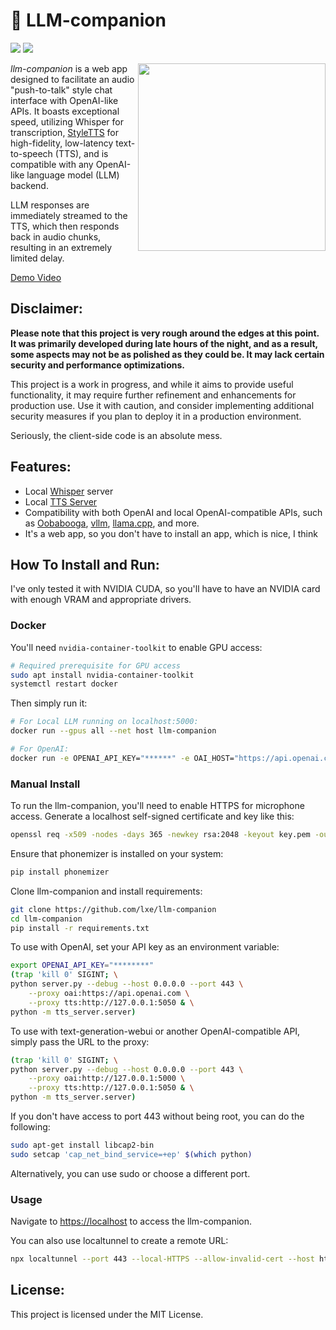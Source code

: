 # 🤖 LLM-companion

![](https://img.shields.io/badge/no-bugs-brightgreen.svg) ![](https://img.shields.io/badge/coverage-%F0%9F%92%AF-green.svg)

<img align="right" src="./llm-companion.gif" width="300" />

*llm-companion* is a web app designed to facilitate an audio "push-to-talk" style chat interface with OpenAI-like APIs. It boasts exceptional speed, utilizing Whisper for transcription, [StyleTTS](https://github.com/yl4579/StyleTTS) for high-fidelity, low-latency text-to-speech (TTS), and is compatible with any OpenAI-like language model (LLM) backend. 

LLM responses are immediately streamed to the TTS, which then responds back in audio chunks, resulting in an extremely limited delay.

[Demo Video](https://twitter.com/lxe/status/1745348827983560991)

## Disclaimer:

**Please note that this project is very rough around the edges at this point. It was primarily developed during late hours of the night, and as a result, some aspects may not be as polished as they could be. It may lack certain security and performance optimizations.**

This project is a work in progress, and while it aims to provide useful functionality, it may require further refinement and enhancements for production use. Use it with caution, and consider implementing additional security measures if you plan to deploy it in a production environment.

Seriously, the client-side code is an absolute mess.

## Features:

- Local [Whisper](https://openai.com/research/whisper) server
- Local [TTS Server](https://github.com/lxe/tts-server)
- Compatibility with both OpenAI and local OpenAI-compatible APIs, such as [Oobabooga](https://github.com/oobabooga/text-generation-webui), [vllm](https://github.com/vllm-project/vllm), [llama.cpp](https://github.com/ggerganov/llama.cpp), and more.
- It's a web app, so you don't have to install an app, which is nice, I think

## How To Install and Run:

I've only tested it with NVIDIA CUDA, so you'll have to have an NVIDIA card with enough VRAM and appropriate drivers.

### Docker

You'll need `nvidia-container-toolkit` to enable GPU access:

```bash
# Required prerequisite for GPU access
sudo apt install nvidia-container-toolkit
systemctl restart docker
```

Then simply run it:

```bash
# For Local LLM running on localhost:5000:
docker run --gpus all --net host llm-companion

# For OpenAI:
docker run -e OPENAI_API_KEY="******" -e OAI_HOST="https://api.openai.com" --gpus all --net host llm-companion
```

### Manual Install

To run the llm-companion, you'll need to enable HTTPS for microphone access. Generate a localhost self-signed certificate and key like this:

```bash
openssl req -x509 -nodes -days 365 -newkey rsa:2048 -keyout key.pem -out cert.pem -subj "/CN=localhost"
```

Ensure that phonemizer is installed on your system:

```bash
pip install phonemizer
```

Clone llm-companion and install requirements: 

```bash
git clone https://github.com/lxe/llm-companion
cd llm-companion
pip install -r requirements.txt
```

To use with OpenAI, set your API key as an environment variable:

```bash
export OPENAI_API_KEY="********"
(trap 'kill 0' SIGINT; \
python server.py --debug --host 0.0.0.0 --port 443 \
    --proxy oai:https://api.openai.com \
    --proxy tts:http://127.0.0.1:5050 & \
python -m tts_server.server)
```

To use with text-generation-webui or another OpenAI-compatible API, simply pass the URL to the proxy:

```bash
(trap 'kill 0' SIGINT; \
python server.py --debug --host 0.0.0.0 --port 443 \
    --proxy oai:http://127.0.0.1:5000 \
    --proxy tts:http://127.0.0.1:5050 & \
python -m tts_server.server)
```

If you don't have access to port 443 without being root, you can do the following:

```bash
sudo apt-get install libcap2-bin
sudo setcap 'cap_net_bind_service=+ep' $(which python)
```

Alternatively, you can use sudo or choose a different port.

### Usage

Navigate to [https://localhost](https://localhost) to access the llm-companion.

You can also use localtunnel to create a remote URL:

```bash
npx localtunnel --port 443 --local-HTTPS --allow-invalid-cert --host http://loca.lt
```

## License:

This project is licensed under the MIT License.
